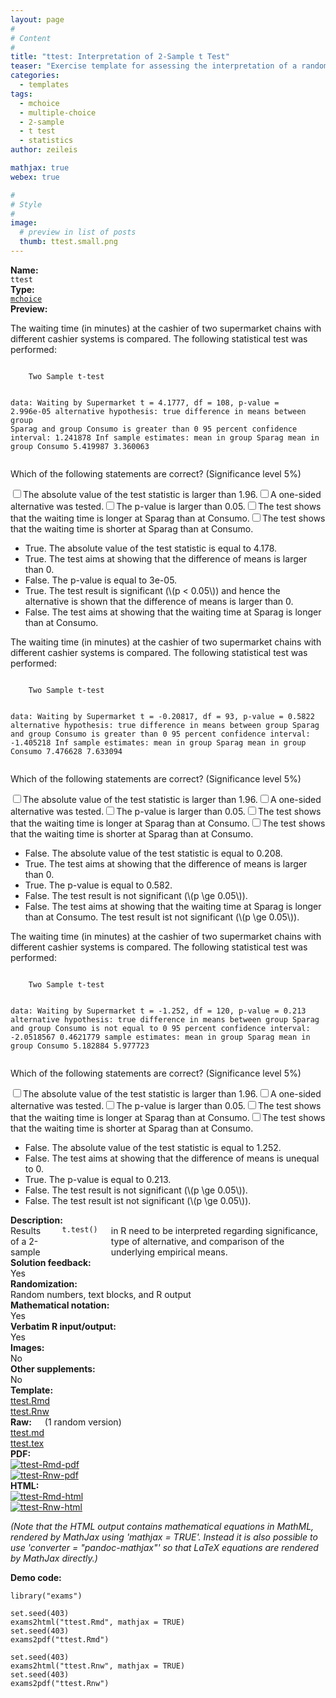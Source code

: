 ```yaml
---
layout: page
#
# Content
#
title: "ttest: Interpretation of 2-Sample t Test"
teaser: "Exercise template for assessing the interpretation of a randomly-generated 2-sample t test (including significance and type of alternative)."
categories:
  - templates
tags:
  - mchoice
  - multiple-choice
  - 2-sample
  - t test
  - statistics
author: zeileis

mathjax: true
webex: true

#
# Style
#
image:
  # preview in list of posts
  thumb: ttest.small.png
---
```


<div class='row t1 b1'>
  <div class='medium-4 columns'><b>Name:</b></div>
  <div class='medium-8 columns'><code class="highlighter-rouge">ttest</code></div>
</div>
<div class='row t1 b1'>
  <div class='medium-4 columns'><b>Type:</b></div>
  <div class='medium-8 columns'><a href="{{ site.url }}/tag/mchoice/"><code class="highlighter-rouge">mchoice</code></a></div>
</div>


<div class='row t20 b1'>
  <div class='medium-4 columns'><b>Preview:</b></div>
  <div class='medium-8 columns'><div class="webex-group">
<div class="webex-question">
<div class="webex-check webex-box">
<p>The waiting time (in minutes) at the cashier of two supermarket chains with different cashier systems is compared. The following statistical test was performed:</p>
<pre><code>
    Two Sample t-test

data:  Waiting by Supermarket
t = 4.1777, df = 108, p-value = 2.996e-05
alternative hypothesis: true difference in means between group Sparag and group Consumo is greater than 0
95 percent confidence interval:
 1.241878      Inf
sample estimates:
 mean in group Sparag mean in group Consumo 
             5.419987              3.360063 </code></pre>
<p>Which of the following statements are correct? (Significance level 5%)</p>
<div id="webex-faf5038d1145c226be68fe82688a7247" class="webex-checkboxgroup" data-answer="PVBKBBwDFFUdAWk=">
<label><input type='checkbox' autocomplete='off' name='faf5038d1145c226be68fe82688a7247'/><span>The absolute value of the test statistic is larger than 1.96.</span></label><label><input type='checkbox' autocomplete='off' name='faf5038d1145c226be68fe82688a7247'/><span>A one-sided alternative was tested.</span></label><label><input type='checkbox' autocomplete='off' name='faf5038d1145c226be68fe82688a7247'/><span>The p-value is larger than 0.05.</span></label><label><input type='checkbox' autocomplete='off' name='faf5038d1145c226be68fe82688a7247'/><span>The test shows that the waiting time is longer at Sparag than at Consumo.</span></label><label><input type='checkbox' autocomplete='off' name='faf5038d1145c226be68fe82688a7247'/><span>The test shows that the waiting time is shorter at Sparag than at Consumo.</span></label>
</div>
</div>
<div class="webex-solution">
<ul>
<li>True. The absolute value of the test statistic is equal to 4.178.</li>
<li>True. The test aims at showing that the difference of means is larger than 0.</li>
<li>False. The p-value is equal to 3e-05.</li>
<li>True. The test result is significant (<span class="math inline">\(p &lt; 0.05\)</span>) and hence the alternative is shown that the difference of means is larger than 0.</li>
<li>False. The test aims at showing that the waiting time at Sparag is longer than at Consumo.</li>
</ul>
</div>
</div>
<div class="webex-question">
<div class="webex-check webex-box">
<p>The waiting time (in minutes) at the cashier of two supermarket chains with different cashier systems is compared. The following statistical test was performed:</p>
<pre><code>
    Two Sample t-test

data:  Waiting by Supermarket
t = -0.20817, df = 93, p-value = 0.5822
alternative hypothesis: true difference in means between group Sparag and group Consumo is greater than 0
95 percent confidence interval:
 -1.405218       Inf
sample estimates:
 mean in group Sparag mean in group Consumo 
             7.476628              7.633094 </code></pre>
<p>Which of the following statements are correct? (Significance level 5%)</p>
<div id="webex-c2c6dd1171ca60b7b2ca450ae97458a1" class="webex-checkboxgroup" data-answer="OAJPB0hVHQEbAT4=">
<label><input type='checkbox' autocomplete='off' name='c2c6dd1171ca60b7b2ca450ae97458a1'/><span>The absolute value of the test statistic is larger than 1.96.</span></label><label><input type='checkbox' autocomplete='off' name='c2c6dd1171ca60b7b2ca450ae97458a1'/><span>A one-sided alternative was tested.</span></label><label><input type='checkbox' autocomplete='off' name='c2c6dd1171ca60b7b2ca450ae97458a1'/><span>The p-value is larger than 0.05.</span></label><label><input type='checkbox' autocomplete='off' name='c2c6dd1171ca60b7b2ca450ae97458a1'/><span>The test shows that the waiting time is longer at Sparag than at Consumo.</span></label><label><input type='checkbox' autocomplete='off' name='c2c6dd1171ca60b7b2ca450ae97458a1'/><span>The test shows that the waiting time is shorter at Sparag than at Consumo.</span></label>
</div>
</div>
<div class="webex-solution">
<ul>
<li>False. The absolute value of the test statistic is equal to 0.208.</li>
<li>True. The test aims at showing that the difference of means is larger than 0.</li>
<li>True. The p-value is equal to 0.582.</li>
<li>False. The test result is not significant (<span class="math inline">\(p \ge 0.05\)</span>).</li>
<li>False. The test aims at showing that the waiting time at Sparag is longer than at Consumo. The test result ist not significant (<span class="math inline">\(p \ge 0.05\)</span>).</li>
</ul>
</div>
</div>
<div class="webex-question">
<div class="webex-check webex-box">
<p>The waiting time (in minutes) at the cashier of two supermarket chains with different cashier systems is compared. The following statistical test was performed:</p>
<pre><code>
    Two Sample t-test

data:  Waiting by Supermarket
t = -1.252, df = 120, p-value = 0.213
alternative hypothesis: true difference in means between group Sparag and group Consumo is not equal to 0
95 percent confidence interval:
 -2.0518567  0.4621779
sample estimates:
 mean in group Sparag mean in group Consumo 
             5.182884              5.977723 </code></pre>
<p>Which of the following statements are correct? (Significance level 5%)</p>
<div id="webex-10b9a989e2f7e754b39c867a9d078070" class="webex-checkboxgroup" data-answer="agBOCU0IFAlJAjs=">
<label><input type='checkbox' autocomplete='off' name='10b9a989e2f7e754b39c867a9d078070'/><span>The absolute value of the test statistic is larger than 1.96.</span></label><label><input type='checkbox' autocomplete='off' name='10b9a989e2f7e754b39c867a9d078070'/><span>A one-sided alternative was tested.</span></label><label><input type='checkbox' autocomplete='off' name='10b9a989e2f7e754b39c867a9d078070'/><span>The p-value is larger than 0.05.</span></label><label><input type='checkbox' autocomplete='off' name='10b9a989e2f7e754b39c867a9d078070'/><span>The test shows that the waiting time is longer at Sparag than at Consumo.</span></label><label><input type='checkbox' autocomplete='off' name='10b9a989e2f7e754b39c867a9d078070'/><span>The test shows that the waiting time is shorter at Sparag than at Consumo.</span></label>
</div>
</div>
<div class="webex-solution">
<ul>
<li>False. The absolute value of the test statistic is equal to 1.252.</li>
<li>False. The test aims at showing that the difference of means is unequal to 0.</li>
<li>True. The p-value is equal to 0.213.</li>
<li>False. The test result is not significant (<span class="math inline">\(p \ge 0.05\)</span>).</li>
<li>False. The test result ist not significant (<span class="math inline">\(p \ge 0.05\)</span>).</li>
</ul>
</div>
</div>
</div></div>
</div>

<div class='row t20 b1'>
  <div class='medium-4 columns'><b>Description:</b></div>
  <div class='medium-8 columns'>Results of a 2-sample <code class="highlighter-rouge">t.test()</code> in R need to be interpreted regarding significance, type of alternative, and comparison of the underlying empirical means.</div>
</div>
<div class='row t1 b1'>
  <div class='medium-4 columns'><b>Solution feedback:</b></div>
  <div class='medium-8 columns'>Yes</div>
</div>
<div class='row t1 b1'>
  <div class='medium-4 columns'><b>Randomization:</b></div>
  <div class='medium-8 columns'>Random numbers, text blocks, and R output</div>
</div>
<div class='row t1 b1'>
  <div class='medium-4 columns'><b>Mathematical notation:</b></div>
  <div class='medium-8 columns'>Yes</div>
</div>
<div class='row t1 b1'>
  <div class='medium-4 columns'><b>Verbatim R input/output:</b></div>
  <div class='medium-8 columns'>Yes</div>
</div>
<div class='row t1 b1'>
  <div class='medium-4 columns'><b>Images:</b></div>
  <div class='medium-8 columns'>No</div>
</div>
<div class='row t1 b1'>
  <div class='medium-4 columns'><b>Other supplements:</b></div>
  <div class='medium-8 columns'>No</div>
</div>

<div class='row t20 b1'>
  <div class='medium-4 columns'><b>Template:</b></div>
  <div class='medium-4 columns'><a href="{{ site.url }}/assets/posts/2017-08-14-ttest//ttest.Rmd">ttest.Rmd</a></div>
  <div class='medium-4 columns'><a href="{{ site.url }}/assets/posts/2017-08-14-ttest//ttest.Rnw">ttest.Rnw</a></div>
</div>
<div class='row t1 b1'>
  <div class='medium-4 columns'><b>Raw:</b> (1 random version)</div>
  <div class='medium-4 columns'><a href="{{ site.url }}/assets/posts/2017-08-14-ttest//ttest.md" >ttest.md</a></div>
  <div class='medium-4 columns'><a href="{{ site.url }}/assets/posts/2017-08-14-ttest//ttest.tex">ttest.tex</a></div>
</div>
<div class='row t1 b1'>
  <div class='medium-4 columns'><b>PDF:</b></div>
  <div class='medium-4 columns'><a href="{{ site.url }}/assets/posts/2017-08-14-ttest//ttest-Rmd.pdf"><img src="{{ site.url }}/assets/posts/2017-08-14-ttest//ttest-Rmd-pdf.png" alt="ttest-Rmd-pdf"/></a></div>
  <div class='medium-4 columns'><a href="{{ site.url }}/assets/posts/2017-08-14-ttest//ttest-Rnw.pdf"><img src="{{ site.url }}/assets/posts/2017-08-14-ttest//ttest-Rnw-pdf.png" alt="ttest-Rnw-pdf"/></a></div>
</div>
<div class='row t1 b20'>
  <div class='medium-4 columns'><b>HTML:</b></div>
  <div class='medium-4 columns'><a href="{{ site.url }}/assets/posts/2017-08-14-ttest//ttest-Rmd.html"><img src="{{ site.url }}/assets/posts/2017-08-14-ttest//ttest-Rmd-html.png" alt="ttest-Rmd-html"/></a></div>
  <div class='medium-4 columns'><a href="{{ site.url }}/assets/posts/2017-08-14-ttest//ttest-Rnw.html"><img src="{{ site.url }}/assets/posts/2017-08-14-ttest//ttest-Rnw-html.png" alt="ttest-Rnw-html"/></a></div>
</div>

_(Note that the HTML output contains mathematical equations in MathML, rendered by MathJax using 'mathjax = TRUE'. Instead it is also possible to use 'converter = "pandoc-mathjax"' so that LaTeX equations are rendered by MathJax directly.)_

**Demo code:**

<pre><code class="prettyprint ">library(&quot;exams&quot;)

set.seed(403)
exams2html(&quot;ttest.Rmd&quot;, mathjax = TRUE)
set.seed(403)
exams2pdf(&quot;ttest.Rmd&quot;)

set.seed(403)
exams2html(&quot;ttest.Rnw&quot;, mathjax = TRUE)
set.seed(403)
exams2pdf(&quot;ttest.Rnw&quot;)</code></pre>
